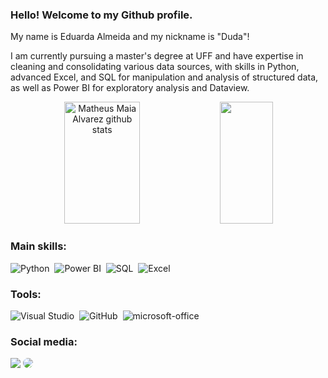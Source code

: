 ### Hello! Welcome to my Github profile.

My name is Eduarda Almeida and my nickname is "Duda"!

I am currently pursuing a master's degree at UFF and have expertise in cleaning and consolidating various data sources, with skills in Python, advanced Excel, and SQL for manipulation and analysis of structured data, as well as Power BI for exploratory analysis and Dataview.

<div align="center">  
  <img width="49%" height="195px" src="https://github-readme-stats.vercel.app/api?username=Allmeidaeduarda&show_icons=true&count_private=true&hide_border=true&title_color=00bfbf&icon_color=00bfbf&text_color=c9d1d9&bg_color=0d1117" alt="Matheus Maia Alvarez github stats" /> 
  <img width="41%" height="195px" src="https://github-readme-stats.vercel.app/api/top-langs/?username=Allmeidaeduarda&layout=compact&hide_border=true&title_color=00bfbf&text_color=00bfbf&bg_color=0d1117" />
</div>

### Main skills:
![Python](https://img.shields.io/badge/-python-0D1117?style=for-the-badge&logo=python&logoColor=1572B6&labelColor=0D1117)&nbsp;
![Power BI](https://img.shields.io/badge/-powerbi-0D1117?style=for-the-badge&logo=powerbi&logoColor=F2C811&labelColor=0D1117)&nbsp;
![SQL](https://img.shields.io/badge/-SQL-0D1117?style=for-the-badge&logo=sql&logoColor=orange&labelColor=0D1117)&nbsp;
![Excel](https://img.shields.io/badge/-Excel-0D1117?style=for-the-badge&logo=excel&logoColor=217346&labelColor=0D1117)&nbsp;
### Tools:
![Visual Studio](https://img.shields.io/badge/-Visual%20Studio-0D1117?style=for-the-badge&logo=visual-studio&logoColor=C8A2C8&labelColor=0D1117)&nbsp;
![GitHub](https://img.shields.io/badge/-GitHub-0D1117?style=for-the-badge&logo=github&labelColor=0D1117)&nbsp;
![microsoft-office](https://img.shields.io/badge/-microsoft_office-0D1117?style=for-the-badge&logo=microsoft-office&labelColor=0D1117)&nbsp;

### Social media:
<div align="left"> 
<a href = "mailto:cmp.1a.eca271096@gmail.com"> <img src="https://img.shields.io/badge/-Gmail-%23333?style=for-the-badge&logo=gmail&logoColor=white" target="_blank"></a>
<a href="https://www.linkedin.com/in/eduarda-carvalho-de-almeida/" target="_blank"><img src="https://img.shields.io/badge/-LinkedIn-%230077B5?style=for-the-badge&logo=linkedin&logoColor=white" style="border-radius: 30px" target="_blank"></a> 
 </div>
